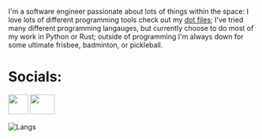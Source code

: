 I'm a software engineer passionate about lots of things within the space:
I love lots of different programming tools check out my [dot files](https://github.com/Pjt727/dotfiles);
I've tried many different programming langauges, but currently choose to do most of my work in Python or Rust;
outside of programming I'm always down for some ultimate frisbee, badminton, or pickleball.

# Socials:

<a href="https://linkedin.com/in/ptyler-cs/"><img src="https://companieslogo.com/img/orig/linkedin-2c3012a9.png?t=1700798504" width="40" height="40"/></a>
<a href="mailto:Patrick@nytyler.com"><img src="https://upload.wikimedia.org/wikipedia/commons/thumb/7/7e/Gmail_icon_%282020%29.svg/2560px-Gmail_icon_%282020%29.svg.png" width="50" height="40"/></a>

![Langs](https://github-readme-stats.vercel.app/api/top-langs/?username=pjt727&theme=rose_pine)
